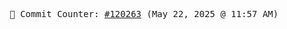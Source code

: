 <p align="center">
    <samp>
        📮 Commit Counter: <a href="https://github.com/Javascript-void0/Javascript-void0/commits/main">#120263</a> (May 22, 2025 @ 11:57 AM)
    </samp>
</p>